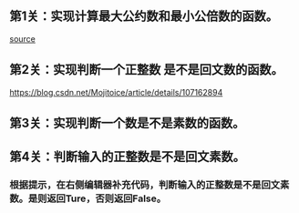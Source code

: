 ## 第1关：实现计算最大公约数和最小公倍数的函数。
 [source](https://blog.csdn.net/qq_35240640/article/details/105268555)
## 第2关：实现判断一个正整数 是不是回文数的函数。
 https://blog.csdn.net/Mojitoice/article/details/107162894
## 第3关：实现判断一个数是不是素数的函数。
## 第4关：判断输入的正整数是不是回文素数。
### 根据提示，在右侧编辑器补充代码，判断输入的正整数是不是回文素数。是则返回Ture，否则返回False。
